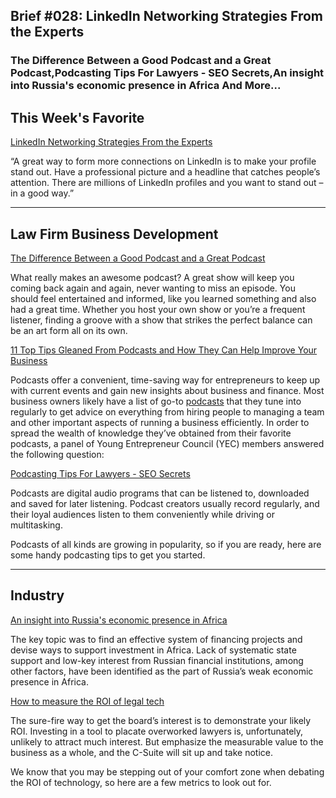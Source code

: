 
## Brief #028: LinkedIn Networking Strategies From the Experts

### The Difference Between a Good Podcast and a Great Podcast,Podcasting Tips For Lawyers - SEO Secrets,An insight into Russia's economic presence in Africa And More... 

## This Week's Favorite

[LinkedIn Networking Strategies From the Experts](https://smallbizclub.com/sales-and-marketing/linkedin-networking-strategies-from-the-experts/) 

“A great way to form more connections on LinkedIn is to make your profile stand out. Have a professional picture and a headline that catches people’s attention. There are millions of LinkedIn profiles and you want to stand out – in a good way.” 

----

## Law Firm Business Development

[The Difference Between a Good Podcast and a Great Podcast](https://www.influencive.com/the-difference-between-a-good-podcast-and-a-great-podcast/)

What really makes an awesome podcast? A great show will keep you coming back again and again, never wanting to miss an episode. You should feel entertained and informed, like you learned something and also had a great time. Whether you host your own show or you’re a frequent listener, finding a groove with a show that strikes the perfect balance can be an art form all on its own.

[11 Top Tips Gleaned From Podcasts and How They Can Help Improve Your Business](https://smallbiztrends.com/2021/08/tips-to-improve-your-business.html)

Podcasts offer a convenient, time-saving way for entrepreneurs to keep up with current events and gain new insights about business and finance. Most business owners likely have a list of go-to [podcasts](https://smallbiztrends.com/2021/06/podcasts-for-entrepreneurs-2.html) that they tune into regularly to get advice on everything from hiring people to managing a team and other important aspects of running a business efficiently. In order to spread the wealth of knowledge they’ve obtained from their favorite podcasts, a panel of Young Entrepreneur Council (YEC) members answered the following question:

[Podcasting Tips For Lawyers - SEO Secrets ](https://www.attorneyatwork.com/lawyer-podcasting-tips/)

Podcasts are digital audio programs that can be listened to, downloaded and saved for later listening. Podcast creators usually record regularly, and their loyal audiences listen to them conveniently while driving or multitasking.

Podcasts of all kinds are growing in popularity, so if you are ready, here are some handy podcasting tips to get you started.


----

## Industry

[An insight into Russia's economic presence in Africa](https://thebftonline.com/26/08/2021/an-insight-into-russias-economic-presence-in-africa/)

The key topic was to find an effective system of financing projects and devise ways to support investment in Africa. Lack of systematic state support and low-key interest from Russian financial institutions, among other factors, have been identified as the part of Russia’s weak economic presence in Africa.

[How to measure the ROI of legal tech](https://www.cambridgenetwork.co.uk/news/how-measure-roi-legal-tech)

The sure-fire way to get the board’s interest is to demonstrate your likely ROI. Investing in a tool to placate overworked lawyers is, unfortunately, unlikely to attract much interest. But emphasize the measurable value to the business as a whole, and the C-Suite will sit up and take notice.

We know that you may be stepping out of your comfort zone when debating the ROI of technology, so here are a few metrics to look out for.





